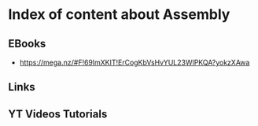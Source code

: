 # Index of content about Assembly

## EBooks
- https://mega.nz/#F!69lmXKIT!ErCogKbVsHvYUL23WlPKQA?yokzXAwa

## Links

## YT Videos Tutorials
